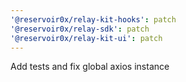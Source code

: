 ```yaml
---
'@reservoir0x/relay-kit-hooks': patch
'@reservoir0x/relay-sdk': patch
'@reservoir0x/relay-kit-ui': patch
---
```


Add tests and fix global axios instance
